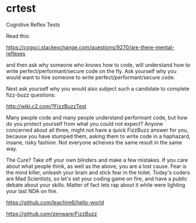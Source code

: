 # crtest
Cognitive Reflex Tests

Read this:

  https://cogsci.stackexchange.com/questions/9270/are-there-mental-reflexes

and then ask why someone who knows how to code, will understand how to write perfect/performant/secure code on the fly.
Ask yourself why you would want to hire someone to write perfect/performant/secure code.

Next ask yourself why you would also subject such a candidate to complete fizz-buzz questions:

  http://wiki.c2.com/?FizzBuzzTest

Many people code and many people understand performant code, but how do you protect yourself from what you could not expect?
Anyone concerned about all three, might not have a quick FizzBuzz answer for you, because you have stumped them, asking them 
to write code in a haphazard, insane, risky fashion. Not everyone acheives the same result in the same way.

The Cure? Take off your own blinders and make a few mistakes. If you care about what people think, as well as the above, 
you are a lost cause. Fear is the mind killer, unleash your brain and stick fear in the toilet. Today's coders are Mad Scientists,
so let's set your coding game on fire, and have a public debate about your skills. Matter of fact lets rap about it while were lighting 
your last NDA on fire.

  https://github.com/leachim6/hello-world
  
  https://github.com/zenware/FizzBuzz
